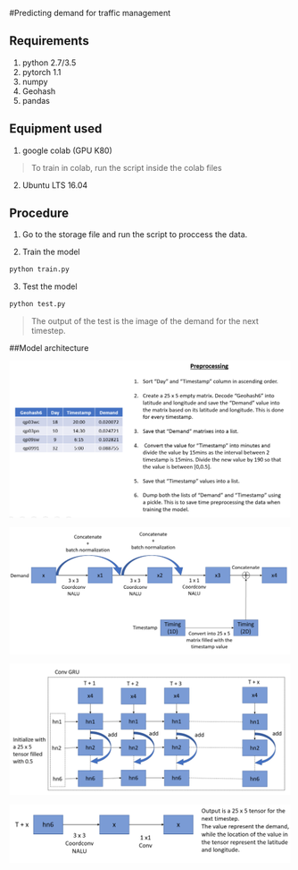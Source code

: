 #Predicting demand for traffic management

## Requirements
1. python 2.7/3.5
2. pytorch 1.1
3. numpy
4. Geohash
5. pandas


## Equipment used
1. google colab (GPU K80)
> To train in colab, run the script inside the colab files

2. Ubuntu LTS 16.04

## Procedure

1. Go to the storage file and run the script to proccess the data.

2. Train the model
```python
python train.py
```

3. Test the model
```python
python test.py
```
> The output of the test is the image of the demand for the next timestep.

##Model architecture

![Preprocessing](./images/preprocessing.png)

![Model 1](./images/model_1.png)

![Model 2](./images/model_2.png)

![Model 3](./images/model_3.png)
